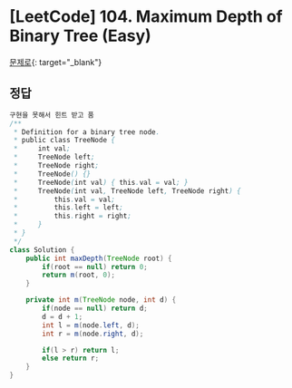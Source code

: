 # [LeetCode] 104. Maximum Depth of Binary Tree (Easy)

[문제로](https://leetcode.com/problems/maximum-depth-of-binary-tree/description//){: target="_blank"} 
 
## 정답
``` java
구현을 못해서 힌트 받고 품
/**
 * Definition for a binary tree node.
 * public class TreeNode {
 *     int val;
 *     TreeNode left;
 *     TreeNode right;
 *     TreeNode() {}
 *     TreeNode(int val) { this.val = val; }
 *     TreeNode(int val, TreeNode left, TreeNode right) {
 *         this.val = val;
 *         this.left = left;
 *         this.right = right;
 *     }
 * }
 */
class Solution {
    public int maxDepth(TreeNode root) {
        if(root == null) return 0;
        return m(root, 0);
    }

    private int m(TreeNode node, int d) {
        if(node == null) return d;
        d = d + 1;
        int l = m(node.left, d);
        int r = m(node.right, d);

        if(l > r) return l;
        else return r;
    }
}
```
